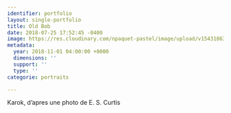 ```yaml
---
identifier: portfolio
layout: single-portfolio
title: Old Bob
date: 2018-07-25 17:52:45 -0400
image: https://res.cloudinary.com/npaquet-pastel/image/upload/v1543186372/BAED9F02-FB0E-4C70-A96D-18AF032669A0.jpg
metadata:
  year: 2018-11-01 04:00:00 +0000
  dimensions: ''
  support: ''
  type: ''
categorie: portraits

---
```

Karok, d’apres une photo de E. S. Curtis